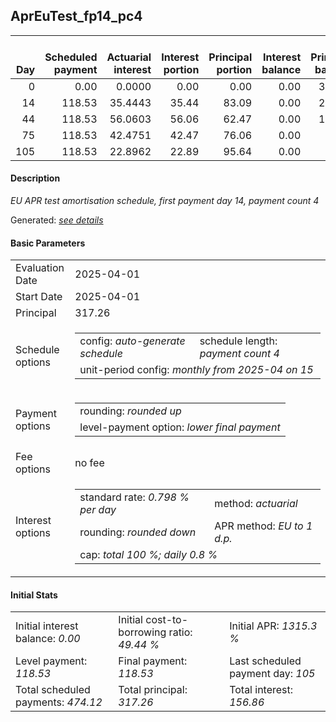 <h2>AprEuTest_fp14_pc4</h2>
<table>
    <thead style="vertical-align: bottom;">
        <th style="text-align: right;">Day</th>
        <th style="text-align: right;">Scheduled payment</th>
        <th style="text-align: right;">Actuarial interest</th>
        <th style="text-align: right;">Interest portion</th>
        <th style="text-align: right;">Principal portion</th>
        <th style="text-align: right;">Interest balance</th>
        <th style="text-align: right;">Principal balance</th>
        <th style="text-align: right;">Total actuarial interest</th>
        <th style="text-align: right;">Total interest</th>
        <th style="text-align: right;">Total principal</th>
    </thead>
    <tr style="text-align: right;">
        <td class="ci00">0</td>
        <td class="ci01" style="white-space: nowrap;">0.00</td>
        <td class="ci02">0.0000</td>
        <td class="ci03">0.00</td>
        <td class="ci04">0.00</td>
        <td class="ci05">0.00</td>
        <td class="ci06">317.26</td>
        <td class="ci07">0.0000</td>
        <td class="ci08">0.00</td>
        <td class="ci09">0.00</td>
    </tr>
    <tr style="text-align: right;">
        <td class="ci00">14</td>
        <td class="ci01" style="white-space: nowrap;">118.53</td>
        <td class="ci02">35.4443</td>
        <td class="ci03">35.44</td>
        <td class="ci04">83.09</td>
        <td class="ci05">0.00</td>
        <td class="ci06">234.17</td>
        <td class="ci07">35.4443</td>
        <td class="ci08">35.44</td>
        <td class="ci09">83.09</td>
    </tr>
    <tr style="text-align: right;">
        <td class="ci00">44</td>
        <td class="ci01" style="white-space: nowrap;">118.53</td>
        <td class="ci02">56.0603</td>
        <td class="ci03">56.06</td>
        <td class="ci04">62.47</td>
        <td class="ci05">0.00</td>
        <td class="ci06">171.70</td>
        <td class="ci07">91.5046</td>
        <td class="ci08">91.50</td>
        <td class="ci09">145.56</td>
    </tr>
    <tr style="text-align: right;">
        <td class="ci00">75</td>
        <td class="ci01" style="white-space: nowrap;">118.53</td>
        <td class="ci02">42.4751</td>
        <td class="ci03">42.47</td>
        <td class="ci04">76.06</td>
        <td class="ci05">0.00</td>
        <td class="ci06">95.64</td>
        <td class="ci07">133.9797</td>
        <td class="ci08">133.97</td>
        <td class="ci09">221.62</td>
    </tr>
    <tr style="text-align: right;">
        <td class="ci00">105</td>
        <td class="ci01" style="white-space: nowrap;">118.53</td>
        <td class="ci02">22.8962</td>
        <td class="ci03">22.89</td>
        <td class="ci04">95.64</td>
        <td class="ci05">0.00</td>
        <td class="ci06">0.00</td>
        <td class="ci07">156.8759</td>
        <td class="ci08">156.86</td>
        <td class="ci09">317.26</td>
    </tr>
</table>
<h4>Description</h4>
<p><i>EU APR test amortisation schedule, first payment day 14, payment count 4</i></p>
<p>Generated: <i><a href="../GeneratedDate.md">see details</a></i></p>
<h4>Basic Parameters</h4>
<table>
    <tr>
        <td>Evaluation Date</td>
        <td>2025-04-01</td>
    </tr>
    <tr>
        <td>Start Date</td>
        <td>2025-04-01</td>
    </tr>
    <tr>
        <td>Principal</td>
        <td>317.26</td>
    </tr>
    <tr>
        <td>Schedule options</td>
        <td>
            <table>
                <tr>
                    <td>config: <i>auto-generate schedule</i></td>
                    <td>schedule length: <i><i>payment count</i> 4</i></td>
                </tr>
                <tr>
                    <td colspan="2" style="white-space: nowrap;">unit-period config: <i>monthly from 2025-04 on 15</i></td>
                </tr>
            </table>
        </td>
    </tr>
    <tr>
        <td>Payment options</td>
        <td>
            <table>
                <tr>
                    <td>rounding: <i>rounded up</i></td>
                </tr>
                <tr>
                    <td>level-payment option: <i>lower&nbsp;final&nbsp;payment</i></td>
                </tr>
            </table>
        </td>
    </tr>
    <tr>
        <td>Fee options</td>
        <td>no fee
        </td>
    </tr>
    <tr>
        <td>Interest options</td>
        <td>
            <table>
                <tr>
                    <td>standard rate: <i>0.798 % per day</i></td>
                    <td>method: <i>actuarial</i></td>
                </tr>
                <tr>
                    <td>rounding: <i>rounded down</i></td>
                    <td>APR method: <i>EU to 1 d.p.</i></td>
                </tr>
                <tr>
                    <td colspan="2">cap: <i>total 100 %; daily 0.8 %</td>
                </tr>
            </table>
        </td>
    </tr>
</table>
<h4>Initial Stats</h4>
<table>
    <tr>
        <td>Initial interest balance: <i>0.00</i></td>
        <td>Initial cost-to-borrowing ratio: <i>49.44 %</i></td>
        <td>Initial APR: <i>1315.3 %</i></td>
    </tr>
    <tr>
        <td>Level payment: <i>118.53</i></td>
        <td>Final payment: <i>118.53</i></td>
        <td>Last scheduled payment day: <i>105</i></td>
    </tr>
    <tr>
        <td>Total scheduled payments: <i>474.12</i></td>
        <td>Total principal: <i>317.26</i></td>
        <td>Total interest: <i>156.86</i></td>
    </tr>
</table>